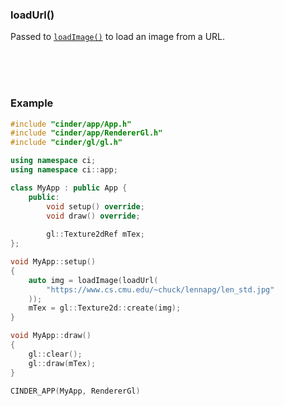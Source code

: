 ### loadUrl()

Passed to [`loadImage()`] to load an image from a URL.

[`loadImage()`]: loadImage.md

<br>
<br>
<br>

### Example

```cpp
#include "cinder/app/App.h"
#include "cinder/app/RendererGl.h"
#include "cinder/gl/gl.h"

using namespace ci;
using namespace ci::app;

class MyApp : public App {
    public:
        void setup() override;
        void draw() override;
    
        gl::Texture2dRef mTex;
};

void MyApp::setup()
{
    auto img = loadImage(loadUrl(
        "https://www.cs.cmu.edu/~chuck/lennapg/len_std.jpg"
    ));
    mTex = gl::Texture2d::create(img);
}

void MyApp::draw()
{
    gl::clear();
    gl::draw(mTex);
}

CINDER_APP(MyApp, RendererGl)

```